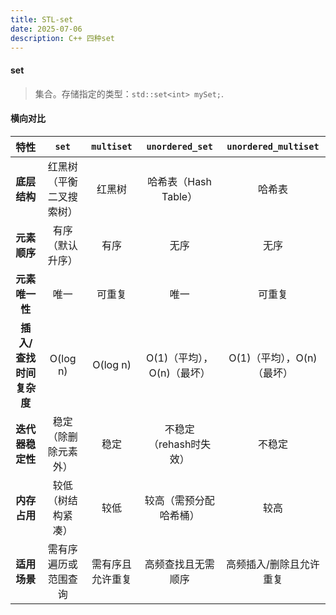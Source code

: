 ```yaml
---
title: STL-set
date: 2025-07-06
description: C++ 四种set
---
```


#### set

> 集合。存储指定的类型：`std::set<int> mySet;`.

#### 横向对比


|        **特性**         |        **`set`**         |  **`multiset`**  |    **`unordered_set`**     |  **`unordered_multiset`**  |
| :---------------------: | :----------------------: | :--------------: | :------------------------: | :------------------------: |
|      **底层结构**       | 红黑树（平衡二叉搜索树） |      红黑树      |    哈希表（Hash Table）    |           哈希表           |
|      **元素顺序**       |     有序（默认升序）     |       有序       |            无序            |            无序            |
|     **元素唯一性**      |           唯一           |      可重复      |            唯一            |           可重复           |
| **插入/查找时间复杂度** |         O(log n)         |     O(log n)     | O(1)（平均），O(n)（最坏） | O(1)（平均），O(n)（最坏） |
|    **迭代器稳定性**     |   稳定（除删除元素外）   |       稳定       |   不稳定（rehash时失效）   |           不稳定           |
|      **内存占用**       |    较低（树结构紧凑）    |       较低       |   较高（需预分配哈希桶）   |            较高            |
|      **适用场景**       |   需有序遍历或范围查询   | 需有序且允许重复 |     高频查找且无需顺序     |  高频插入/删除且允许重复   |